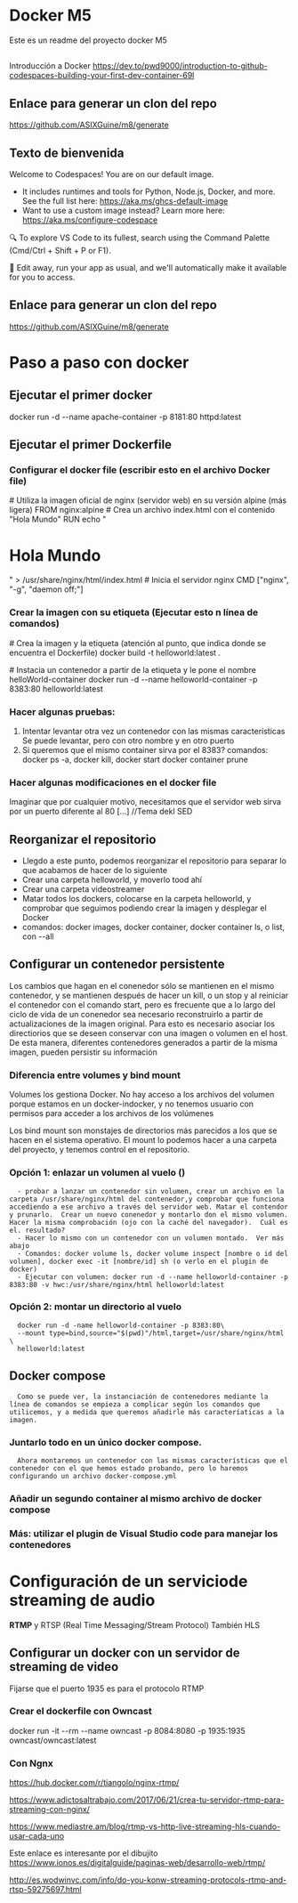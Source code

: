 # Docker M5
Este es un readme del proyecto docker M5
##
Introducción a Docker
https://dev.to/pwd9000/introduction-to-github-codespaces-building-your-first-dev-container-69l
## Enlace para generar un clon del repo
https://github.com/ASIXGuine/m8/generate

## Texto de bienvenida
Welcome to Codespaces! You are on our default image. 
   - It includes runtimes and tools for Python, Node.js, Docker, and more. See the full list here: https://aka.ms/ghcs-default-image
   - Want to use a custom image instead? Learn more here: https://aka.ms/configure-codespace

🔍 To explore VS Code to its fullest, search using the Command Palette (Cmd/Ctrl + Shift + P or F1).

📝 Edit away, run your app as usual, and we'll automatically make it available for you to access.

## Enlace para generar un clon del repo
https://github.com/ASIXGuine/m8/generate

# Paso a paso con docker

## Ejecutar el primer docker
   docker run -d --name apache-container -p 8181:80 httpd:latest

## Ejecutar el primer Dockerfile

   ### Configurar el docker file (escribir esto en el archivo Docker file)
   \# Utiliza la imagen oficial de nginx (servidor web) en su versión alpine (más ligera)
   FROM nginx:alpine
   \# Crea un archivo index.html con el contenido "Hola Mundo"
   RUN echo "<h1>Hola Mundo</h1>" > /usr/share/nginx/html/index.html
   \# Inicia el servidor nginx
   CMD ["nginx", "-g", "daemon off;"]

   ### Crear la imagen con su etiqueta (Ejecutar esto n línea de comandos)

   \# Crea la imagen y la etiqueta (atención al punto, que indica donde se encuentra el Dockerfile)
   docker build -t helloworld:latest .

   \# Instacia un contenedor a partir de la etiqueta y le pone el nombre helloWorld-container
   docker run -d --name helloworld-container -p 8383:80 helloworld:latest

   ### Hacer algunas pruebas:
   1. Intentar levantar otra vez un contenedor con las mismas características
      Se puede levantar, pero con otro nombre y en otro puerto
   2. Si queremos que el mismo container sirva por el 8383?
      comandos: docker ps -a, docker kill, docker start docker container prune

   ### Hacer algunas modificaciones en el docker file
   Imaginar que por cualquier motivo, necesitamos que el servidor web sirva por un puerto diferente al 80
   [...] //Tema dekl SED 

## Reorganizar el repositorio
   - Llegdo a este punto, podemos reorganizar el repositorio para separar lo que acabamos de hacer de lo siguiente
   - Crear una carpeta helloworld, y moverlo tood ahí
   - Crear una carpeta videostreamer
   - Matar todos los dockers, colocarse en la carpeta helloworld, y comprobar que seguimos podiendo crear la imagen y desplegar el Docker
   - comandos: docker images, docker container, docker container ls, o list, con --all

## Configurar un contenedor persistente
   Los cambios que hagan en el conenedor sólo se mantienen en el mismo contenedor, y se mantienen después de hacer un kill, o un stop y al reiniciar el contenedor con el comando start, pero es frecuente que a lo largo del ciclo de vida de  un conenedor sea necesario reconstruirlo a partir de actualizaciones de la imagen original.  Para esto es necesario asociar los directiorios que se deseen conservar con una imagen o volumen en el host.  De esta manera, diferentes contenedores generados a partir de la misma imagen, pueden persistir su información

   ### Diferencia entre volumes y bind mount
   Volumes los gestiona Docker.  No hay acceso a los archivos del volumen porque estamos en un docker-indocker, y no tenemos usuario con permisos para acceder a los archivos de los volúmenes
   
   Los bind mount son monstajes de directorios más parecidos a los que se hacen en el sistema operativo. El mount lo podemos hacer a una carpeta del proyecto, y tenemos control en el repositorio.
   ### Opción 1: enlazar un volumen al vuelo ()

      - probar a lanzar un contenedor sin volumen, crear un archivo en la carpeta /usr/share/nginx/html del contenedor,y comprobar que funciona accediendo a ese archivo a través del servidor web. Matar el contendor y prunarlo.  Crear un nuevo conenedor y montarlo don el mismo volumen.  Hacer la misma comprobación (ojo con la caché del navegador).  Cuál es el. resultado?
      - Hacer lo mismo con un contenedor con un volumen montado.  Ver más abajo
      - Comandos: docker volume ls, docker volume inspect [nombre o id del volumen], docker exec -it [nombre/id] sh (o verlo en el plugin de docker)
      - Ejecutar con volumen: docker run -d --name helloworld-container -p 8383:80 -v hwc:/usr/share/nginx/html helloworld:latest
   ### Opción 2: montar un directorio al vuelo
      docker run -d -name helloworld-container -p 8383:80\
      --mount type=bind,source="$(pwd)"/html,target=/usr/share/nginx/html  \
      helloworld:latest

   ## Docker compose
      Como se puede ver, la instanciación de contenedores mediante la línea de comandos se empieza a complicar según los comandos que utilicemos, y a medida que queremos añadirle más caracteríaticas a la imagen.

   ### Juntarlo todo en un único docker compose.
      
      Ahora montaremos un contenedor con las mismas características que el contenedor con el que hemos estado probando, pero lo haremos configurando un archivo docker-compose.yml

   ### Añadir un segundo container al mismo archivo de docker compose

   ### Más: utilizar el plugin de Visual Studio code para manejar los contenedores

   # Configuración de un serviciode streaming de audio
   **RTMP** y RTSP (Real Time Messaging/Stream Protocol)
   También HLS

   ## Configurar un docker con un servidor de streaming de video
   Fijarse que el puerto 1935 es para el protocolo RTMP
   
   ### Crear el dockerfile con Owncast
   docker run -it --rm --name owncast -p 8084:8080 -p 1935:1935 owncast/owncast:latest

   ### Con Ngnx
   https://hub.docker.com/r/tiangolo/nginx-rtmp/

   https://www.adictosaltrabajo.com/2017/06/21/crea-tu-servidor-rtmp-para-streaming-con-nginx/

   https://www.mediastre.am/blog/rtmp-vs-http-live-streaming-hls-cuando-usar-cada-uno

   Este enlace es interesante por el dibujito
   https://www.ionos.es/digitalguide/paginas-web/desarrollo-web/rtmp/
   
   http://es.wodwinvc.com/info/do-you-konw-streaming-protocols-rtmp-and-rtsp-59275697.html





